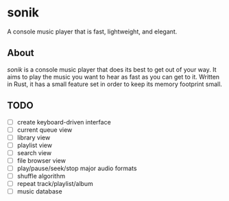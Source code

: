# sonik
A console music player that is fast, lightweight, and elegant.

## About
_sonik_ is a console music player that does its best to get out of your way. It aims to play the music you want to hear as fast as you can get to it. Written in Rust, it has a small feature set in order to keep its memory footprint small.

## TODO
- [ ] create keyboard-driven interface
- [ ] current queue view
- [ ] library view
- [ ] playlist view
- [ ] search view
- [ ] file browser view
- [ ] play/pause/seek/stop major audio formats
- [ ] shuffle algorithm
- [ ] repeat track/playlist/album
- [ ] music database
